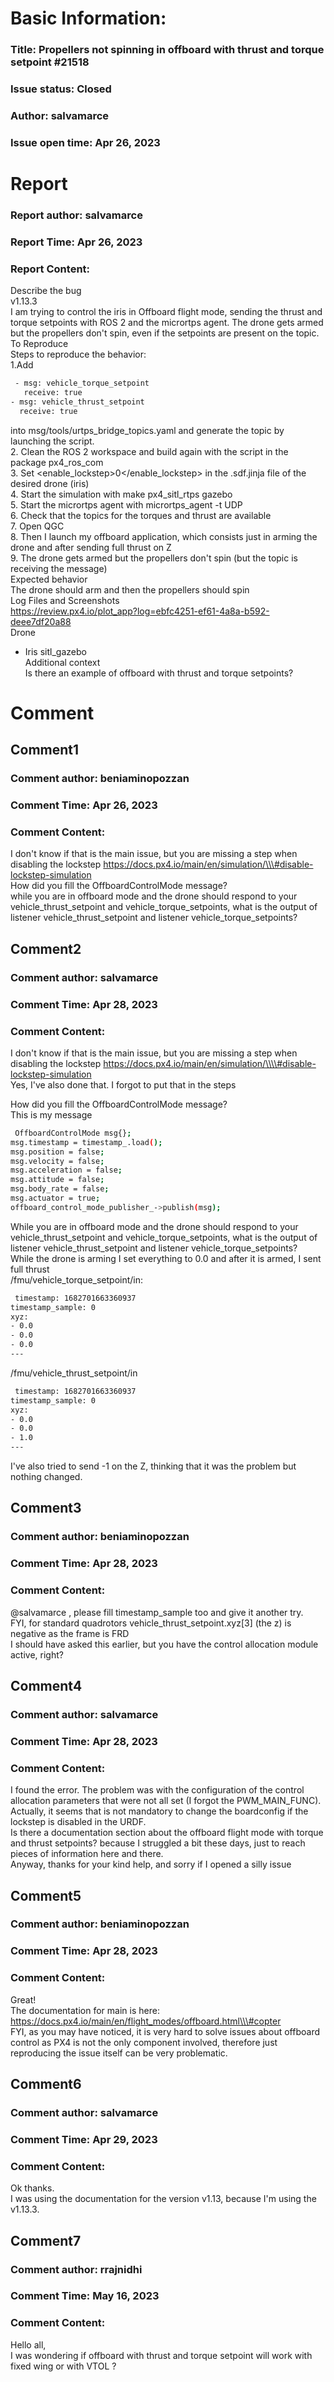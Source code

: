 # Basic Information:
### Title:  Propellers not spinning in offboard with thrust and torque setpoint #21518 
### Issue status: Closed
### Author: salvamarce
### Issue open time: Apr 26, 2023
# Report
### Report author: salvamarce
### Report Time: Apr 26, 2023
### Report Content:   
Describe the bug  
v1.13.3  
I am trying to control the iris in Offboard flight mode, sending the thrust and torque setpoints with ROS 2 and the micrortps agent. The drone gets armed but the propellers don't spin, even if the setpoints are present on the topic.  
To Reproduce  
Steps to reproduce the behavior:  
1.Add  
    
```bash     
 - msg: vehicle_torque_setpoint        
   receive: true        
- msg: vehicle_thrust_setpoint        
  receive: true        
```  
into msg/tools/urtps_bridge_topics.yaml and generate the topic by launching the script.    
2. Clean the ROS 2 workspace and build again with the script in the package px4_ros_com    
3. Set <enable_lockstep>0</enable_lockstep> in the .sdf.jinja file of the desired drone (iris)    
4. Start the simulation with make px4_sitl_rtps gazebo    
5. Start the micrortps agent with micrortps_agent -t UDP    
6. Check that the topics for the torques and thrust are available    
7.  Open QGC    
8. Then I launch my offboard application, which consists just in arming the drone and after sending full thrust on Z    
9. The drone gets armed but the propellers don't spin (but the topic is receiving the message)  
Expected behavior  
The drone should arm and then the propellers should spin  
Log Files and Screenshots  
https://review.px4.io/plot_app?log=ebfc4251-ef61-4a8a-b592-deee7df20a88  
Drone  
- Iris sitl_gazebo  
Additional context  
Is there an example of offboard with thrust and torque setpoints?  

# Comment
## Comment1
### Comment author: beniaminopozzan
### Comment Time: Apr 26, 2023
### Comment Content:   
I don't know if that is the main issue, but you are missing a step when disabling the lockstep https://docs.px4.io/main/en/simulation/\\\#disable-lockstep-simulation  
How did you fill the OffboardControlMode message?  
while you are in offboard mode and the drone should respond to your vehicle_thrust_setpoint and vehicle_torque_setpoints, what is the output of listener vehicle_thrust_setpoint and listener vehicle_torque_setpoints?  

## Comment2
### Comment author: salvamarce
### Comment Time: Apr 28, 2023
### Comment Content:   
    
I don't know if that is the main issue, but you are missing a step when disabling the lockstep https://docs.px4.io/main/en/simulation/\\\\#disable-lockstep-simulation    
Yes, I've also done that. I forgot to put that in the steps  
    
How did you fill the OffboardControlMode message?    
This is my message  
    
```bash     
 OffboardControlMode msg{};        
msg.timestamp = timestamp_.load();        
msg.position = false;        
msg.velocity = false;        
msg.acceleration = false;        
msg.attitude = false;        
msg.body_rate = false;        
msg.actuator = true;        
offboard_control_mode_publisher_->publish(msg);        
```  
    
While you are in offboard mode and the drone should respond to your vehicle_thrust_setpoint and vehicle_torque_setpoints, what is the output of listener vehicle_thrust_setpoint and listener vehicle_torque_setpoints?    
While the drone is arming I set everything to 0.0 and after it is armed, I sent full thrust    
/fmu/vehicle_torque_setpoint/in:  
    
```bash     
 timestamp: 1682701663360937        
timestamp_sample: 0        
xyz:        
- 0.0        
- 0.0        
- 0.0        
---        
```  
/fmu/vehicle_thrust_setpoint/in  
    
```bash     
 timestamp: 1682701663360937        
timestamp_sample: 0        
xyz:        
- 0.0        
- 0.0        
- 1.0        
---        
```  
I've also tried to send -1 on the Z, thinking that it was the problem but nothing changed.  

## Comment3
### Comment author: beniaminopozzan
### Comment Time: Apr 28, 2023
### Comment Content:   
@salvamarce , please fill timestamp_sample too and give it another try.  
FYI, for standard quadrotors vehicle_thrust_setpoint.xyz[3] (the z) is negative as the frame is FRD  
I should have asked this earlier, but you have the control allocation module active, right?  

## Comment4
### Comment author: salvamarce
### Comment Time: Apr 28, 2023
### Comment Content:   
I found the error. The problem was with the configuration of the control allocation parameters that were not all set (I forgot the PWM_MAIN_FUNC).    
Actually, it seems that is not mandatory to change the boardconfig if the lockstep is disabled in the URDF.  
Is there a documentation section about the offboard flight mode with torque and thrust setpoints? because I struggled a bit these days, just to reach pieces of information here and there.  
Anyway, thanks for your kind help, and sorry if I opened a silly issue  

## Comment5
### Comment author: beniaminopozzan
### Comment Time: Apr 28, 2023
### Comment Content:   
Great!  
The documentation for main is here: https://docs.px4.io/main/en/flight_modes/offboard.html\\\#copter  
FYI, as you may have noticed, it is very hard to solve issues about offboard control as PX4 is not the only component involved, therefore just reproducing the issue itself can be very problematic.  

## Comment6
### Comment author: salvamarce
### Comment Time: Apr 29, 2023
### Comment Content:   
Ok thanks.    
I was using the documentation for the version v1.13, because I'm using the v1.13.3.  

## Comment7
### Comment author: rrajnidhi
### Comment Time: May 16, 2023
### Comment Content:   
Hello all,    
I was wondering if offboard with thrust and torque setpoint will work with fixed wing or with VTOL ?  
